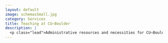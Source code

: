 ```yaml
---
layout: default
image: schemasSmall.jpg
category: Services
title: Teaching at CU–Boulder
description: |
  <p class="lead">Administrative resources and necessities for CU–Boulder faculty and TAs.<br/><br/><a href="/curesources/">Read more...</a></p>
---
```

